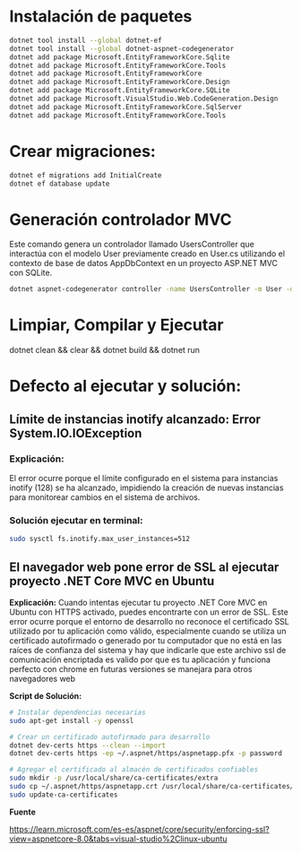 # Instalación de paquetes

``` bash
dotnet tool install --global dotnet-ef
dotnet tool install --global dotnet-aspnet-codegenerator
dotnet add package Microsoft.EntityFrameworkCore.Sqlite
dotnet add package Microsoft.EntityFrameworkCore.Tools
dotnet add package Microsoft.EntityFrameworkCore
dotnet add package Microsoft.EntityFrameworkCore.Design
dotnet add package Microsoft.EntityFrameworkCore.SQLite
dotnet add package Microsoft.VisualStudio.Web.CodeGeneration.Design
dotnet add package Microsoft.EntityFrameworkCore.SqlServer
dotnet add package Microsoft.EntityFrameworkCore.Tools
```

# Crear migraciones:

``` bash
dotnet ef migrations add InitialCreate
dotnet ef database update
```

# Generación controlador MVC

Este comando genera un controlador llamado UsersController que interactúa con el modelo User previamente creado en User.cs utilizando el contexto de base de datos AppDbContext en un proyecto ASP.NET MVC con SQLite.

``` bash
dotnet aspnet-codegenerator controller -name UsersController -m User -dc AppDbContext --relativeFolderPath Controllers -udl --referenceScriptLibraries
```

# Limpiar, Compilar y Ejecutar

dotnet clean && clear && dotnet build && dotnet run

# Defecto al ejecutar y solución:

## Límite de instancias inotify alcanzado: Error System.IO.IOException

### Explicación:

El error ocurre porque el límite configurado en el sistema para instancias inotify (128) se ha alcanzado, impidiendo la creación de nuevas instancias para monitorear cambios en el sistema de archivos.

### Solución ejecutar en terminal:

``` bash
sudo sysctl fs.inotify.max_user_instances=512
```

## El navegador web pone error de SSL al ejecutar proyecto .NET Core MVC en Ubuntu

**Explicación:**
Cuando intentas ejecutar tu proyecto .NET Core MVC en Ubuntu con HTTPS activado, puedes encontrarte con un error de SSL. Este error ocurre porque el entorno de desarrollo no reconoce el certificado SSL utilizado por tu aplicación como válido, especialmente cuando se utiliza un certificado autofirmado o generado por tu computador que no está en las raíces de confianza del sistema y hay que indicarle que este archivo ssl de comunicación encriptada es valido por que es tu aplicación y funciona perfecto con chrome en futuras versiones se manejara para otros navegadores web

**Script de Solución:**

```bash
# Instalar dependencias necesarias
sudo apt-get install -y openssl

# Crear un certificado autofirmado para desarrollo
dotnet dev-certs https --clean --import
dotnet dev-certs https -ep ~/.aspnet/https/aspnetapp.pfx -p password

# Agregar el certificado al almacén de certificados confiables
sudo mkdir -p /usr/local/share/ca-certificates/extra
sudo cp ~/.aspnet/https/aspnetapp.crt /usr/local/share/ca-certificates/extra/aspnetapp.crt
sudo update-ca-certificates
```
**Fuente**

https://learn.microsoft.com/es-es/aspnet/core/security/enforcing-ssl?view=aspnetcore-8.0&tabs=visual-studio%2Clinux-ubuntu